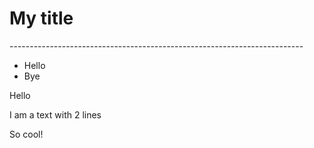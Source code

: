 # My title
<p>-------------------------------------------------------------------------</p>
<ul>
  <li> Hello </li>
  <li> Bye </li>
</ul>
<p> Hello</p>
<p> I am a text with 2 lines </p>
<p> So cool! </p>
